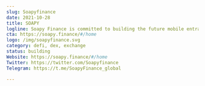```yaml
---
slug: Soapyfinance
date: 2021-10-28
title: SOAPY
logline: Soapy Finance is committed to building the future mobile entrance of DeFi. It brings friendly, efficient, and secure financial products and services to users
cta: https://soapy.finance/#/home
logo: /img/soapyfinance.svg
category: defi, dex, exchange
status: building
Website: https://soapy.finance/#/home
Twitter: https://twitter.com/Soapyfinance
Telegram: https://t.me/SoapyFinance_global

---
```

